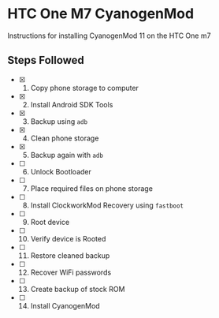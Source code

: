 HTC One M7 CyanogenMod
======================

Instructions for installing CyanogenMod 11 on the HTC One m7

## Steps Followed

- [X] 1. Copy phone storage to computer
- [X] 2. Install Android SDK Tools
- [X] 3. Backup using `adb`
- [X] 4. Clean phone storage
- [X] 5. Backup again with `adb`
- [ ] 6. Unlock Bootloader
- [ ] 7. Place required files on phone storage
- [ ] 8. Install ClockworkMod Recovery using `fastboot`
- [ ] 9. Root device
- [ ] 10. Verify device is Rooted
- [ ] 11. Restore cleaned backup
- [ ] 12. Recover WiFi passwords
- [ ] 13. Create backup of stock ROM
- [ ] 14. Install CyanogenMod

